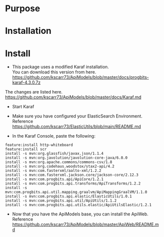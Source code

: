 Purpose
=======

Installation
============

# Install

* This package uses a modified Karaf installation.  
You can download this version from here.  <https://github.com/kscarr73/ApiModels/blob/master/docs/progbits-karaf-4.3.0.7z>

The changes are listed here. <https://github.com/kscarr73/ApiModels/blob/master/docs/Karaf.md>

* Start Karaf
* Make sure you have configured your ElasticSearch Environment. Reference <https://github.com/kscarr73/ElasticUtils/blob/main/README.md>

* In the Karaf Console, paste the following:

```
feature:install http-whiteboard
feature:install scr
install -s mvn:org.glassfish/javax.json/1.1.4
install -s mvn:org.javolution/javolution-core-java/6.0.0
install -s mvn:org.apache.commons/commons-csv/1.8
install -s mvn:org.codehaus.woodstox/stax2-api/4.2
install -s mvn:com.fasterxml/aalto-xml/1.2.2
install -s mvn:com.fasterxml.jackson.core/jackson-core/2.12.3
install -s mvn:com.progbits.api/ApiCore/1.2.1
install -s mvn:com.progbits.api.transforms/ApiTransforms/1.2.2
install -s mvn:com.progbits.api.util.mapping.graalvm/ApiMappingGraalVM/1.1.0
install -s mvn:com.progbits.api.elastic/ElasticUtils/1.0.1
install -s mvn:com.progbits.api.util/ApiUtils/1.1.2
install -s mvn:com.progbits.api.utils.elastic/ApiUtilsElastic/1.2.1
```

* Now that you have the ApiModels base, you can install the ApiWeb.  Reference <https://github.com/kscarr73/ApiModels/blob/master/ApiWeb/README.md>